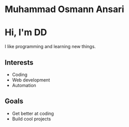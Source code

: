# Muhammad Osmann Ansari
# Hi, I'm DD

I like programming and learning new things.

## Interests

- Coding
- Web development
- Automation

## Goals

- Get better at coding
- Build cool projects
